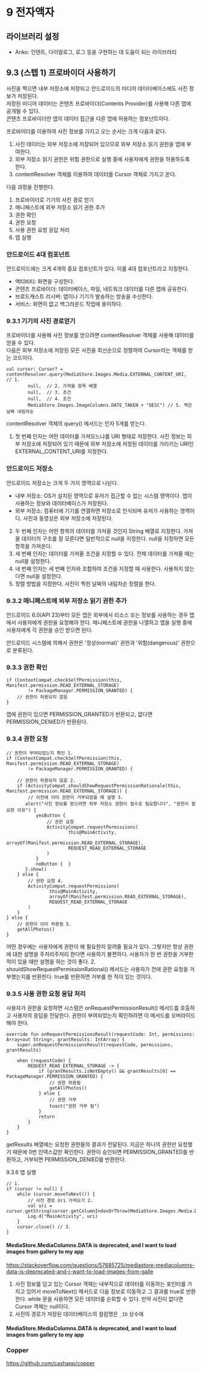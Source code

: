 # 9 전자액자
## 라이브러리 설정
* Anko: 인텐트, 다이얼로그, 로그 등을 구현하는 데 도움이 되는 라이브러리

## 9.3 (스텝 1) 프로바이더 사용하기
사진을 찍으면 내부 저장소에 저장되고 안드로이드의 미디어 데이터베이스에도 사진 정보가 저장된다.  
저장된 미디어 데이터는 콘텐츠 프로바이더(Contents Provider)를 사용해 다른 앱에 공개될 수 있다.  
콘텐츠 프로바이더란 앱의 데이터 접근을 다른 앱에 허용하는 컴포넌트이다.  
  
프로바이더를 이용하여 사진 정보를 가지고 오는 순서는 크게 다음과 같다.
1. 사진 데이터는 외부 저장소에 저장되어 있으므로 외부 저장소 읽기 권한을 앱에 부여한다.
2. 외부 저장소 읽기 권한은 위험 권한으로 실행 중에 사용자에게 권한을 허용하도록 한다.
3. contentResolver 객체를 이용하여 데이터를 Cursor 객체로 가지고 온다.  

다음 과정을 진행한다.
1. 프로바이더로 기기의 사진 경로 얻기
2. 매니페스트에 외부 저장소 읽기 권한 추가
3. 권한 확인
4. 권한 요청
5. 사용 권한 요청 응답 처리
6. 앱 실행

### 안드로이드 4대 컴포넌트
안드로이드에는 크게 4개의 중요 컴포넌트가 있다. 이를 4대 컴포넌트라고 지칭한다.
* 액티비티: 화면을 구성한다.
* 콘텐츠 프로바이더: 데이터베이스, 파일, 네트워크 데이터를 다른 앱에 공유한다.
* 브로드캐스트 리시버: 앱이나 기기가 발송하는 방송을 수신한다.
* 서비스: 화면이 없고 백그라운드 작업에 용이하다.

### 9.3.1 기기의 사진 경로얻기
프로바이더를 사용해 사진 정보를 얻으려면 contentResolver 객체를 사용해 데이터를 얻을 수 있다.  
다음은 외부 저장소에 저장된 모든 사진을 최신순으로 정렬하여 Cursor라는 객체를 얻는 코드이다.
```
val cursor: Cursor? = contentResolver.query(MediaStore.Images.Media.EXTERNAL_CONTENT_URI,  // 1.
        null,  // 2. 가져올 항목 배열
        null,  // 3. 조건
        null,  // 4. 조건
        MediaStore.Images.ImageColumns.DATE_TAKEN + "DESC") // 5. 찍은 날짜 내림차순
```
contentResolver 객체의 query() 메서드는 인자 5개를 받는다.
1. 첫 번째 인자는 어떤 데이터를 가져오느냐를 URI 형태로 저장한다. 사진 정보는 외부 저장소에 저장되어 있기 때문에 외부 저장소에 저정된 데이터를 가리키는 URI인 EXTERNAL_CONTENT_URI를 지정한다.

### 안드로이드 저장소
안드로이드 저장소는 크게 두 가지 영역으로 나뉜다.
* 내부 저장소: OS가 설치된 영역으로 유저가 접근할 수 없는 시스템 영역이다. 앱이 사용하는 정보와 데이터베이스가 저장된다.
* 외부 저장소: 컴퓨터에 기기를 연결하면 저장소로 인식되며 유저가 사용하는 영역이다. 사진과 동영상은 외부 저장소에 저장된다.

2. 두 번째 인자는 어떤 항목의 데이터를 가져올 것인지 String 배열로 지정한다. 가져올 데이터의 구조를 잘 모른다면 일반적으로 null을 지정한다. null을 지정하면 모든 항목을 가져온다.
3. 세 번째 인자는 데이터를 가져올 조건을 지정할 수 있다. 전체 데이터를 가져올 때는 null을 설정한다.
4. 네 번째 인자는 세 번째 인자와 조합하여 조건을 지정할 때 사용한다. 사용하지 않는다면 null을 설정한다.
5. 정렬 방법을 지정한다. 사진이 찍힌 날짜의 내림차순 정렬을 한다.

### 9.3.2 매니페스트에 외부 저장소 읽기 권한 추가
안드로이드 6.0(API 23)부터 모든 앱은 외부에서 리소스 또는 정보를 사용하는 경우 앱에서 사용자에게 권한을 요청해야 한다. 매니페스트에 권한을 나열하고 앱을 실행 중에 사용자에게 각 권한을 승인 받으면 된다.  
  
안드로이드 시스템에 의해서 권한은 '정상(normal)' 권한과 '위험(dangerous)' 권한으로 분류된다.

### 9.3.3 권한 확인
```
if (ContextCompat.checkSelfPermission(this, Manifest.permission.READ_EXTERNAL_STORAGE)
        != PackageManager.PERMISSION_GRANTED) {
    // 권한이 허용되지 않음
}
```
앱에 권한이 있으면 PERMISSION_GRANTED가 반환되고, 없다면 PERMISSION_DENIED가 반환된다.

### 9.3.4 권한 요청
```
// 권한이 부여되었는지 확인 1.
if (ContextCompat.checkSelfPermission(this, Manifest.permission.READ_EXTERNAL_STORAGE)
        != PackageManager.PERMISSION_GRANTED) {

    // 권한이 허용되지 않음 2.
    if (ActivityCompat.shouldShowRequestPermissionRationale(this, Manifest.permission.READ_EXTERNAL_STORAGE)) {
        // 이전에 이미 권한이 거부되었을 때 설명 3.
       alert("사진 정보를 얻으려면 외부 저장소 권한이 필수로 필요합니다", "권한이 필요한 이유") {
           yesButton {
               // 권한 요청
               ActivityCompat.requestPermissions(
                       this@MainActivity,
                       arrayOf(Manifest.permission.READ_EXTERNAL_STORAGE),
                       REQUEST_READ_EXTERNAL_STORAGE
               )
           }
           noButton {  }
       }.show()
    } else {
        // 권한 요청 4.
        ActivityCompat.requestPermissions(
                this@MainActivity,
                arrayOf(Manifest.permission.READ_EXTERNAL_STORAGE),
                REQUEST_READ_EXTERNAL_STORAGE
        )
    }
} else {
    // 권한이 이미 허용됨 5.
    getAllPhotos()
}
```
어떤 경우에는 사용자에게 권한이 왜 필요한지 알려줄 필요가 있다. 그렇지만 항상 권한에 대한 설명을 주저리주저리 한다면 사용하기 불편하다. 사용자가 한 번 권한을 거부한 적이 있을 때만 설명을 하는 것이 좋다.
2. shouldShowRequestPermissionRational() 메서드는 사용자가 전에 권한 요청을 거부했는지를 반환한다. true를 반환하면 거부를 한 적이 있는 것이다.

### 9.3.5 사용 권한 요청 응답 처리
사용자가 권한을 요청하면 시스템은 onRequestPermissionResult() 메서드를 호출하고 사용자의 응답을 전달한다. 권한이 부여되었는지 확인하려면 이 메서드를 오버라이드해야 한다.
```
override fun onRequestPermissionsResult(requestCode: Int, permissions: Array<out String>, grantResults: IntArray) {
    super.onRequestPermissionsResult(requestCode, permissions, grantResults)
    
    when (requestCode) {
        REQUEST_READ_EXTERNAL_STORAGE -> {
            if (grantResults.isNotEmpty() && grantResults[0] == PackageManager.PERMISSION_GRANTED) {
                // 권한 허용됨
                getAllPhotos()
            } else {
                // 권한 거부
                toast("권한 거부 됨")
            }
            return
        }
    }
}
```
getResults 배열에는 요청한 권한들의 결과가 전달된다. 지금은 하나의 권한만 요청했기 때문에 0번 인덱스값만 확인한다. 권한이 승인되면 PERMISSION_GRANTED를 반환하고, 거부되면 PERMISSION_DENIED를 반환한다.

9.3.6 앱 실행
```
// 1.
if (cursor != null) {
    while (cursor.moveToNext()) {
        // 사진 경로 Uri 가져오기 2.
        val uri = cursor.getString(cursor.getColumnIndexOrThrow(MediaStore.Images.Media.DATA))
        Log.d("MainActivity", uri)
    }
    cursor.close() // 3.
}
```
#### MediaStore.MediaColumns.DATA is deprecated, and I want to load images from gallery to my app
https://stackoverflow.com/questions/57685725/mediastore-mediacolumns-data-is-deprecated-and-i-want-to-load-images-from-galle

1. 사진 정보를 담고 있는 Cursor 객체는 내부적으로 데이터를 이동하는 포인터를 가지고 있어서 moveToNext() 메서드로 다음 정보로 이동하고 그 결과를 true로 반환한다. while 문을 사용하면 모든 데이터를 순회할 수 있다. 만약 사진이 없다면 Cursor 객체는 null이다.
2. 사진의 경로가 저장된 데이터베이스의 컬럼명은 `_ID` 상수에 

#### MediaStore.MediaColumns.DATA is deprecated, and I want to load images from gallery to my app
### Copper
https://github.com/cashapp/copper
